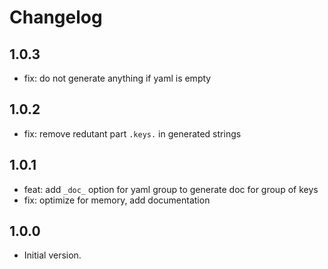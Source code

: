 # Changelog

## 1.0.3
- fix: do not generate anything if yaml is empty

## 1.0.2
- fix: remove redutant part `.keys.` in generated strings

## 1.0.1
- feat: add `_doc_` option for yaml group to generate doc for group of keys
- fix: optimize for memory, add documentation

## 1.0.0
- Initial version.
